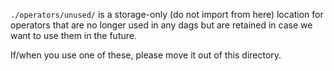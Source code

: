 `./operators/unused/` is a storage-only (do not import from here) location for
operators that are no longer used in any dags but are retained in case we want
to use them in the future.

If/when you use one of these, please move it out of this directory.
